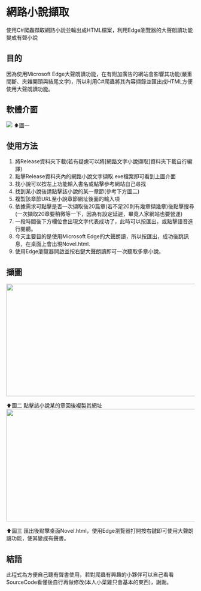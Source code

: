 # 網路小說擷取
使用C#爬蟲擷取網路小說並輸出成HTML檔案，利用Edge瀏覽器的大聲朗讀功能變成有聲小說
## 目的
  因為使用Microsoft Edge大聲朗讀功能，在有附加廣告的網站會影響其功能(嚴重間斷、夾雜開頭與結尾文字)，所以利用C#爬蟲將其內容擷錄並匯出成HTML方便使用大聲朗讀功能。
## 軟體介面
![](https://github.com/Chen-Yi-Lun/CatchNovel/blob/main/1.JPG?raw=true)
 ⬆圖一
## 使用方法
1. 將Release資料夾下載(若有疑慮可以將[網路文字小說擷取]資料夾下載自行編譯)
1. 點擊Release資料夾內的網路小說文字擷取.exe檔案即可看到上圖介面
1. 找小說可以按左上功能輸入書名或點擊參考網站自己尋找
1. 找到某小說後請點擊該小說的某一章節(參考下方圖二)
1. 複製該章節URL至小說章節網址後面的輸入項
1. 依據需求可點擊是否一次擷取後20篇章(若不足20則有幾章擷幾章)後點擊搜尋(一次擷取20章要稍微等一下，因為有設定延遲，畢竟人家網站也要營運)
1. 一段時間後下方欄位會出現文字代表成功了，此時可以按匯出，或點擊語音進行閱聽。
1. 今天主要目的是使用Microsoft Edge的大聲朗讀，所以按匯出，成功後跳訊息，在桌面上會出現Novel.html.
1. 使用Edge瀏覽器開啟並按右鍵大聲朗讀即可一次聽取多章小說。
## 擷圖
<img src="https://github.com/Chen-Yi-Lun/CatchNovel/blob/main/3.JPG?raw=true"  width="700" height="300">

 ⬆圖二  點擊該小說某的章回後複製其網址
<img src="https://github.com/Chen-Yi-Lun/CatchNovel/blob/main/2.jpg?raw=true"  width="700" height="300">

 ⬆圖三  匯出後點擊桌面Novel.html，使用Edge瀏覽器打開按右鍵即可使用大聲朗讀功能，使其變成有聲書。
 ## 結語
 此程式為方便自己聽有聲書使用，若對爬蟲有興趣的小夥伴可以自己看看SourceCode看懂後自行再做修改(本人小菜雞只會基本的東西)，謝謝。
